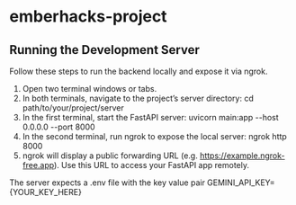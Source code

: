 # emberhacks-project

## Running the Development Server

Follow these steps to run the backend locally and expose it via ngrok.

1. Open two terminal windows or tabs.
2. In both terminals, navigate to the project’s server directory:
   cd path/to/your/project/server
3. In the first terminal, start the FastAPI server:
   uvicorn main:app --host 0.0.0.0 --port 8000
4. In the second terminal, run ngrok to expose the local server:
   ngrok http 8000
5. ngrok will display a public forwarding URL (e.g. https://example.ngrok-free.app). Use this URL to access your FastAPI app remotely.

The server expects a .env file with the key value pair GEMINI_API_KEY={YOUR_KEY_HERE}

